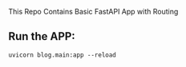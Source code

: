 This Repo Contains Basic FastAPI App with Routing


## Run the APP:

    uvicorn blog.main:app --reload